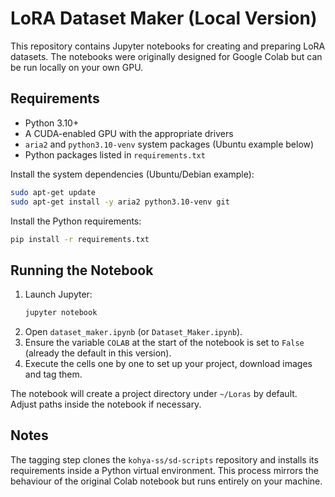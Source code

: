# LoRA Dataset Maker (Local Version)

This repository contains Jupyter notebooks for creating and preparing LoRA datasets. The notebooks were originally designed for Google Colab but can be run locally on your own GPU.

## Requirements

- Python 3.10+
- A CUDA-enabled GPU with the appropriate drivers
- `aria2` and `python3.10-venv` system packages (Ubuntu example below)
- Python packages listed in `requirements.txt`

Install the system dependencies (Ubuntu/Debian example):

```bash
sudo apt-get update
sudo apt-get install -y aria2 python3.10-venv git
```

Install the Python requirements:

```bash
pip install -r requirements.txt
```

## Running the Notebook

1. Launch Jupyter:
   ```bash
   jupyter notebook
   ```
2. Open `dataset_maker.ipynb` (or `Dataset_Maker.ipynb`).
3. Ensure the variable `COLAB` at the start of the notebook is set to `False` (already the default in this version).
4. Execute the cells one by one to set up your project, download images and tag them.

The notebook will create a project directory under `~/Loras` by default. Adjust paths inside the notebook if necessary.

## Notes

The tagging step clones the `kohya-ss/sd-scripts` repository and installs its requirements inside a Python virtual environment. This process mirrors the behaviour of the original Colab notebook but runs entirely on your machine.
